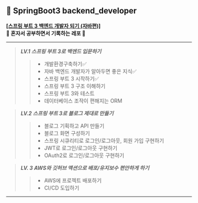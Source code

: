 ## 📗 SpringBoot3 backend_developer

**[[스프링 부트 3 백엔드 개발자 되기 (자바편)]](https://github.com/shinsunyoung/springboot-developer) <br>
📖 혼자서 공부하면서 기록하는 레포 📖**

--- 
> **_LV.1 스프링 부트 3로 백엔드 입문하기_**<br>
>> - 개발환경구축하기✅<br>
>> - 자바 백엔드 개발자가 알아두면 좋은 지식✅<br>
>> - 스프링 부트 3 시작하기✅<br>
>> - 스프링 부트 3 구조 이해하기<br>
>> - 스프링 부트 3와 테스트<br>
>> - 데이터베이스 조작이 편해지는 ORM<br>

> _**LV.2 스프링 부트 3로 블로그 제대로 만들기**_<br>
>> - 블로그 기획하고 API 만들기<br>
>> - 블로그 화면 구성하기<br>
>> - 스프링 시큐리티로 로그인/로그아웃, 회원 가입 구현하기<br>
>> - JWT로 로그인/로그아웃 구현하기<br>
>> - OAuth2로 로그인/로그아웃 구현하기<br>

> _**LV. 3 AWS와 깃허브 액션으로 배포/유지보수 편안하게 하기**_<br>
>> - AWS에 프로젝트 배포하기<br>
>> - CI/CD 도입하기<br>
---

